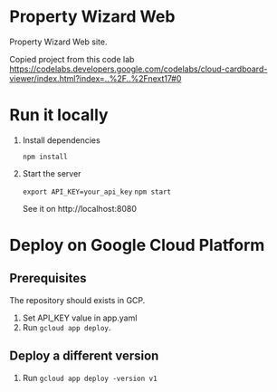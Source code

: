 # Property Wizard Web

Property Wizard Web site.

Copied project from this code lab
https://codelabs.developers.google.com/codelabs/cloud-cardboard-viewer/index.html?index=..%2F..%2Fnext17#0

# Run it locally

1. Install dependencies

    `npm install`

2. Start the server

    `export API_KEY=your_api_key`
    `npm start`

    See it on http://localhost:8080

# Deploy on Google Cloud Platform

## Prerequisites

The repository should exists in GCP.

1. Set API_KEY value in app.yaml
2. Run `gcloud app deploy`.

## Deploy a different version

1. Run `gcloud app deploy -version v1`

